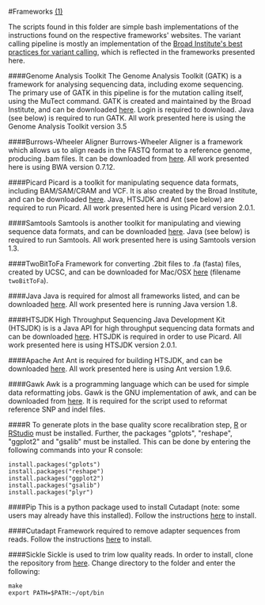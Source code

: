 #Frameworks [(1)](https://www.broadinstitute.org/gatk/guide/article?id=2899)

The scripts found in this folder are simple bash implementations of the instructions found on the respective frameworks' websites. The variant calling pipeline is mostly an implementation of the [Broad Institute's best practices for variant calling](https://www.broadinstitute.org/gatk/guide/best-practices.php), which is reflected in the frameworks presented here.


####Genome Analysis Toolkit
The Genome Analysis Toolkit (GATK) is a framework for analysing sequencing data, including exome sequencing. The primary use of GATK in this pipeline is for the mutation calling itself, using the MuTect command. GATK is created and maintained by the Broad Institute, and can be downloaded [here](https://www.broadinstitute.org/gatk/download/). Login is required to download. Java (see below) is required to run GATK. All work presented here is using the Genome Analysis Toolkit version 3.5

####Burrows-Wheeler Aligner
Burrows-Wheeler Aligner is a framework which allows us to align reads in the FASTQ format to a reference genome, producing .bam files. It can be downloaded from [here](http://bio-bwa.sourceforge.net/). All work presented here is using BWA version 0.7.12.

####Picard
Picard is a toolkit for manipulating sequence data formats, including BAM/SAM/CRAM and VCF. It is also created by the Broad Institute, and can be downloaded [here](http://broadinstitute.github.io/picard/). Java, HTSJDK and Ant (see below) are required to run Picard. All work presented here is using Picard version 2.0.1. 

####Samtools
Samtools is another toolkit for manipulating and viewing sequence data formats, and can be downloaded [here](http://www.htslib.org/). Java (see below) is required to run Samtools. All work presented here is using Samtools version 1.3.

####TwoBitToFa
Framework for converting .2bit files to .fa (fasta) files, created by UCSC, and can be downloaded for Mac/OSX [here](http://hgdownload.cse.ucsc.edu/admin/exe/macOSX.x86_64/) (filename `twoBitToFa`).

####Java
Java is required for almost all frameworks listed, and can be downloaded [here](https://java.com/en/download/). All work presented here is running Java version 1.8.

####HTSJDK
High Throughput Sequencing Java Development Kit (HTSJDK) is is a Java API for high throughput sequencing data formats and can be downloaded [here](http://samtools.github.io/htsjdk/). HTSJDK is required in order to use Picard. All work presented here is using HTSJDK version 2.0.1. 

####Apache Ant
Ant is required for building HTSJDK, and can be downloaded [here](http://ant.apache.org/). All work presented here is using Ant version 1.9.6.

####Gawk
Awk is a programming language which can be used for simple data reformatting jobs. Gawk is the GNU implementation of awk, and can be downloaded from [here](http://www.gnu.org/software/gawk/). It is required for the script used to reformat reference SNP and indel files.

####R
To generate plots in the base quality score recalibration step, [R](https://www.r-project.org/) or [RStudio](https://www.rstudio.com/products/rstudio/#Desktop) must be installed. Further, the packages "gplots", "reshape", "ggplot2" and "gsalib" must be installed. This can be done by entering the following commands into your R console:
```
install.packages("gplots")
install.packages("reshape")
install.packages("ggplot2")
install.packages("gsalib")
install.packages("plyr")
```

####Pip
This is a python package used to install Cutadapt (note: some users may already have this installed). Follow the instructions [here](https://pip.pypa.io/en/stable/installing/) to install.

####Cutadapt
Framework required to remove adapter sequences from reads. Follow the instructions [here](http://cutadapt.readthedocs.io/en/stable/installation.html) to install.

####Sickle
Sickle is used to trim low quality reads. In order to install, clone the repository from [here](https://github.com/najoshi/sickle). Change directory to the folder and enter the following:
```
make
export PATH=$PATH:~/opt/bin
````
